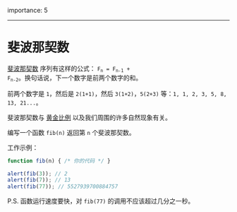 importance: 5

---

# 斐波那契数

[斐波那契数](https://en.wikipedia.org/wiki/Fibonacci_number) 序列有这样的公式： <code>F<sub>n</sub> = F<sub>n-1</sub> + F<sub>n-2</sub></code>。换句话说，下一个数字是前两个数字的和。

前两个数字是 `1`，然后是 `2(1+1)`，然后 `3(1+2)`，`5(2+3)` 等：`1, 1, 2, 3, 5, 8, 13, 21...`。

斐波那契数与 [黄金比例](https://en.wikipedia.org/wiki/Golden_ratio) 以及我们周围的许多自然现象有关。

编写一个函数 `fib(n)` 返回第 `n` 个斐波那契数。

工作示例：

```js
function fib(n) { /* 你的代码 */ }

alert(fib(3)); // 2
alert(fib(7)); // 13
alert(fib(77)); // 5527939700884757
```

P.S. 函数运行速度要快，对 `fib(77)` 的调用不应该超过几分之一秒。
